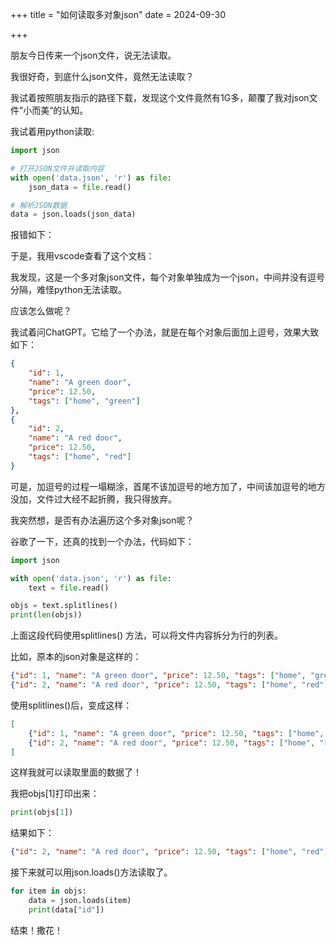 +++
title = "如何读取多对象json"
date = 2024-09-30

+++

朋友今日传来一个json文件，说无法读取。

我很好奇，到底什么json文件，竟然无法读取？

我试着按照朋友指示的路径下载，发现这个文件竟然有1G多，颠覆了我对json文件”小而美“的认知。

我试着用python读取:

```python  
import json

# 打开JSON文件并读取内容
with open('data.json', 'r') as file:
    json_data = file.read()

# 解析JSON数据
data = json.loads(json_data)
```

报错如下：


于是，我用vscode查看了这个文档：

我发现，这是一个多对象json文件，每个对象单独成为一个json，中间并没有逗号分隔，难怪python无法读取。

应该怎么做呢？

我试着问ChatGPT。它给了一个办法，就是在每个对象后面加上逗号，效果大致如下：

```json
{
    "id": 1,
    "name": "A green door",
    "price": 12.50,
    "tags": ["home", "green"]
},
{
    "id": 2,
    "name": "A red door",
    "price": 12.50,
    "tags": ["home", "red"]
}
```

可是，加逗号的过程一塌糊涂，首尾不该加逗号的地方加了，中间该加逗号的地方没加，文件过大经不起折腾，我只得放弃。

我突然想，是否有办法遍历这个多对象json呢？

谷歌了一下，还真的找到一个办法，代码如下：

```python
import json

with open('data.json', 'r') as file:
    text = file.read()

objs = text.splitlines()
print(len(objs))
```

上面这段代码使用splitlines() 方法，可以将文件内容拆分为行的列表。

比如，原本的json对象是这样的：

```json
{"id": 1, "name": "A green door", "price": 12.50, "tags": ["home", "green"]}
{"id": 2, "name": "A red door", "price": 12.50, "tags": ["home", "red"]}
```

使用splitlines()后，变成这样：

```json
[
    {"id": 1, "name": "A green door", "price": 12.50, "tags": ["home", "green"]},
    {"id": 2, "name": "A red door", "price": 12.50, "tags": ["home", "red"]}
]
```
这样我就可以读取里面的数据了！

我把objs[1]打印出来：

```python
print(objs[1])
```

结果如下：

```json
{"id": 2, "name": "A red door", "price": 12.50, "tags": ["home", "red"]}
```

接下来就可以用json.loads()方法读取了。

```python
for item in objs:
    data = json.loads(item)
    print(data["id"])
```

结束！撒花！